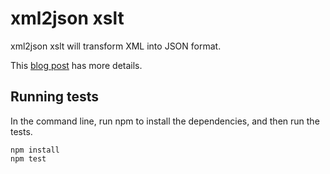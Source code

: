 # xml2json xslt
xml2json xslt will transform XML into JSON format.

This [blog post](http://www.bjelic.net/?p=1117) has more details.

## Running tests

In the command line, run npm to install the dependencies, and then run the tests.

```
npm install
npm test
```
